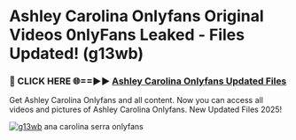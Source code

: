 # Ashley Carolina Onlyfans Original Videos 0nlyFans Leaked - Files Updated! (g13wb)

<h3>🔴 CLICK HERE 🌐==►► <a href="https://tinyurl.com/ms9xzufz" rel="nofollow">Ashley Carolina Onlyfans Updated Files</a></h3>

Get Ashley Carolina Onlyfans and all content. Now you can access all videos and pictures of Ashley Carolina Onlyfans. New Updated Files 2025!

[![g13wb](https://i.imgur.com/ppqm5kG.gif)](https://tinyurl.com/ms9xzufz)
ana carolina serra onlyfans